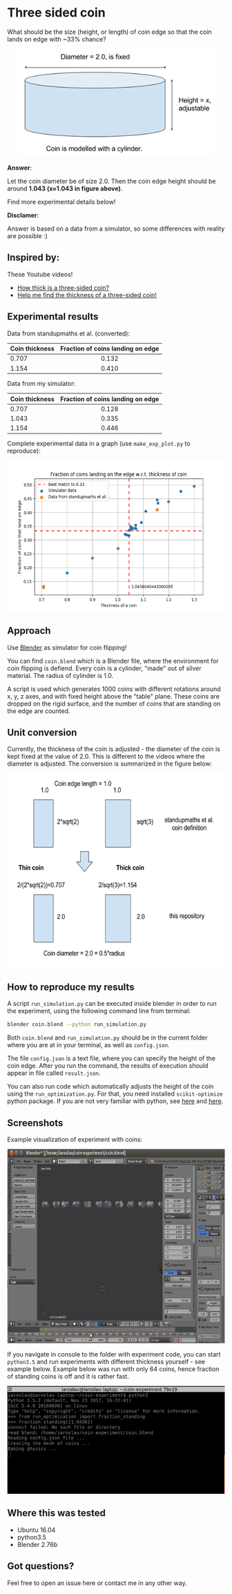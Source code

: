 # Three sided coin
What should be the size (height, or length) of coin edge so that the coin lands on edge with ~33% chance?

<p align="center">
  <img src="https://github.com/iaroslav-ai/coin-experiment/blob/master/media/coin_blueprint.png?raw=true", height="250px"/>
</p>

**Answer**:

Let the coin diameter be of size 2.0. Then the coin edge height should be around **1.043 (x≈1.043 in figure above)**. 

Find more experimental details below!

**Disclamer**:

Answer is based on a data from a simulator, so some differences with reality are possible :)

## Inspired by:

These Youtube videos!

* [How thick is a three-sided coin?](https://www.youtube.com/watch?v=-qqPKKOU-yY)
* [Help me find the thickness of a three-sided coin!](https://www.youtube.com/watch?v=xN5_VO7Nbu8)

## Experimental results

Data from standupmaths et al. (converted):

| Coin thickness        | Fraction of coins landing on edge |
| ---------------- |:---------------------------------:|
| 0.707            | 0.132                             |
| 1.154            | 0.410                             |

Data from my simulator:

| Coin thickness        | Fraction of coins landing on edge |
| ---------------- |:---------------------------------:|
| 0.707            | 0.128                             |
| 1.043            | 0.335                             |
| 1.154            | 0.446                             |

Complete experimental data in a graph (use `make_exp_plot.py` to reproduce):

<p align="center">
  <img src="https://github.com/iaroslav-ai/coin-experiment/blob/master/media/coin_size_plot.png?raw=true", height="350px"/>
</p>

## Approach

Use [Blender](https://www.blender.org/) as simulator for coin flipping!

You can find `coin.blend` which is a Blender file, where the environment for coin flipping is defiend. Every coin is a cylinder, "made" out of silver material. The radius of cylinder is 1.0.  

A script is used which generates 1000 coins with different rotations around x, y, z axes, and with fixed height above the "table" plane. These coins are dropped on the rigid surface, and the number of coins that are standing on the edge are counted.

## Unit conversion

Currently, the thickness of the coin is adjusted - the diameter of the coin is kept fixed at the value of 2.0. This is different to the videos where the diameter is adjusted. The conversion is summarized in the figure below:

<p align="center">
  <img src="https://github.com/iaroslav-ai/coin-experiment/blob/master/media/conversion.png?raw=true", height="450px"/>
</p>


## How to reproduce my results

A script `run_simulation.py` can be executed inside blender in order to run the experiment, using the following command line from terminal:

```bash
blender coin.blend --python run_simulation.py
```

Both `coin.blend` and `run_simulation.py` should be in the current folder where you are at in your terminal, as well as `config.json`.

The file `config.json` is a text file, where you can specify the height of the coin edge. After you run the command, the results of execution should appear in file called `result.json`. 

You can also run code which automatically adjusts the height of the coin using the `run_optimization.py`. For that, you need installed `scikit-optimize` python package. If you are not very familiar with python, see [here](https://www.learnpython.org/en/Modules_and_Packages) and [here](https://packaging.python.org/tutorials/installing-packages/).

## Screenshots

Example visualization of experiment with coins:

<p align="center">
  <img src="https://github.com/iaroslav-ai/coin-experiment/blob/master/media/coin_visualization.gif?raw=true", height="450px"/>
</p>

If you navigate in console to the folder with experiment code, you can start `python3.5` and
run experiments with different thickness yourself - see example below. Example below was run with only 64 coins, hence
fraction of standing coins is off and it is rather fast.

<p align="center">
  <img src="https://github.com/iaroslav-ai/coin-experiment/blob/master/media/run_blender.gif?raw=true", height="250px"/>
</p>

## Where this was tested

* Ubuntu 16.04
* python3.5
* Blender 2.76b

## Got questions? 

Feel free to open an issue here or contact me in any other way.
